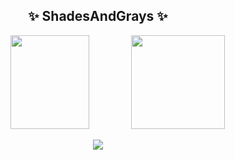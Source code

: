 <h2 align="center"> ✨ ShadesAndGrays ✨ </h2>
<div align="center">
  <img width="50%" height="150px" src="https://github-readme-stats.vercel.app/api?username=ShadesAndGrays&show_icons=true&theme=transparent&hide_border=true&layout=compact&title_color=babcff&ring_color=fefefe&text_color=4040ff" />
<img width=="30%" height="150px" src="https://github-readme-stats.vercel.app/api/top-langs/?username=ShadesAndGrays&layout=compact&theme=transparent&hide_border=true"/>

</div>

<p align="center">
  <a href="https://skillicons.dev">
    <img src="https://skillicons.dev/icons?i=arch,cpp,c,rust,v,neovim,git,godot"/>
  </a>
</p>
